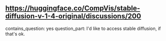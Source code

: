 ## https://huggingface.co/CompVis/stable-diffusion-v-1-4-original/discussions/200

contains_question: yes
question_part: I'd like to access stable diffusion, if that's ok.